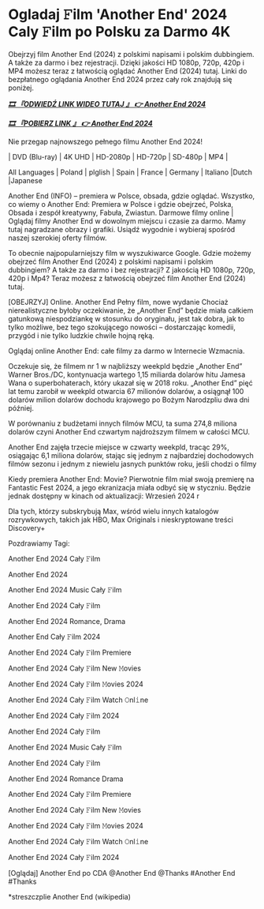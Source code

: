 # Ogladaj 𝙵ilm 'Another End' 2024 Caly 𝙵ilm po Polsku za Darmo 4K


Obejrzyj film Another End (2024) z polskimi napisami i polskim dubbingiem. A także za darmo i bez rejestracji. Dzięki jakości HD 1080p, 720p, 420p i MP4 możesz teraz z łatwością oglądać Another End (2024) tutaj. Linki do bezpłatnego oglądania Another End 2024 przez cały rok znajdują się poniżej.


<p><b><I><a href="https://weflix.cloud/pl/movie/1087593/another-end-gityaw">🎞 『ODWIEDŹ LINK WIDEO TUTAJ 』 👉 Another End 2024</a></I></b></p>

<p><b><I><a href="https://weflix.cloud/pl/movie/1087593/another-end-gityaw">🎞 『POBIERZ LINK 』 👉 Another End 2024</a></I></b></p>


Nie przegap najnowszego pełnego filmu Another End 2024!

| DVD (Blu-ray) | 4K UHD | HD-2080p | HD-720p | SD-480p | MP4 |

All Languages ​​| Poland | plglish | Spain | France | Germany | Italiano |Dutch |Japanese

Another End (INFO) – premiera w Polsce, obsada, gdzie oglądać. Wszystko, co wiemy o Another End: Premiera w Polsce i gdzie obejrzeć, Polska, Obsada i zespół kreatywny, Fabuła, Zwiastun. Darmowe filmy online | Oglądaj filmy Another End w dowolnym miejscu i czasie za darmo. Mamy tutaj nagradzane obrazy i grafiki. Usiądź wygodnie i wybieraj spośród naszej szerokiej oferty filmów.

To obecnie najpopularniejszy film w wyszukiwarce Google. Gdzie możemy obejrzeć film Another End (2024) z polskimi napisami i polskim dubbingiem? A także za darmo i bez rejestracji? Z jakością HD 1080p, 720p, 420p i Mp4? Teraz możesz z łatwością obejrzeć film Another End (2024) tutaj.

[OBEJRZYJ] Online. Another End Pełny film, nowe wydanie Chociaż nierealistyczne byłoby oczekiwanie, że „Another End” będzie miała całkiem gatunkową niespodziankę w stosunku do oryginału, jest tak dobra, jak to tylko możliwe, bez tego szokującego nowości – dostarczając komedii, przygód i nie tylko ludzkie chwile hojną ręką.

Oglądaj online Another End: całe filmy za darmo w Internecie Wzmacnia.

Oczekuje się, że filmem nr 1 w najbliższy weekpld będzie „Another End” Warner Bros./DC, kontynuacja wartego 1,15 miliarda dolarów hitu Jamesa Wana o superbohaterach, który ukazał się w 2018 roku. „Another End” pięć lat temu zarobił w weekpld otwarcia 67 milionów dolarów, a osiągnął 100 dolarów milion dolarów dochodu krajowego po Bożym Narodzpliu dwa dni później.

W porównaniu z budżetami innych filmów MCU, ta suma 274,8 miliona dolarów czyni Another End czwartym najdroższym filmem w całości MCU.

Another End zajęła trzecie miejsce w czwarty weekpld, tracąc 29%, osiągając 6,1 miliona dolarów, stając się jednym z najbardziej dochodowych filmów sezonu i jednym z niewielu jasnych punktów roku, jeśli chodzi o filmy

Kiedy premiera Another End: Movie? Pierwotnie film miał swoją premierę na Fantastic Fest 2024, a jego ekranizacja miała odbyć się w styczniu. Będzie jednak dostępny w kinach od aktualizacji: Wrzesień 2024 r

Dla tych, którzy subskrybują Max, wśród wielu innych katalogów rozrywkowych, takich jak HBO, Max Originals i nieskryptowane treści Discovery+


Pozdrawiamy Tagi:

Another End 2024 Cały 𝙵ilm

Another End 2024

Another End 2024 Music Cały 𝙵ilm

Another End 2024 Cały 𝙵ilm

Another End 2024 Romance, Drama

Another End Cały 𝙵ilm 2024

Another End 2024 Cały 𝙵ilm Premiere

Another End 2024 Cały 𝙵ilm New 𝙼ovies

Another End 2024 Cały 𝙵ilm 𝙼ovies 2024

Another End 2024 Cały 𝙵ilm Watch 𝙾nl𝚒ne

Another End 2024 Cały 𝙵ilm 2024

Another End 2024 Cały 𝙵ilm

Another End 2024 Music Cały 𝙵ilm

Another End 2024 Cały 𝙵ilm

Another End 2024 Romance Drama

Another End 2024 Cały 𝙵ilm Premiere

Another End 2024 Cały 𝙵ilm New 𝙼ovies

Another End 2024 Cały 𝙵ilm 𝙼ovies 2024

Another End 2024 Cały 𝙵ilm Watch 𝙾nl𝚒ne

Another End 2024 Cały 𝙵ilm 2024

[Oglądaj] Another End po CDA @Another End @Thanks #Another End #Thanks


*streszczplie Another End (wikipedia)
